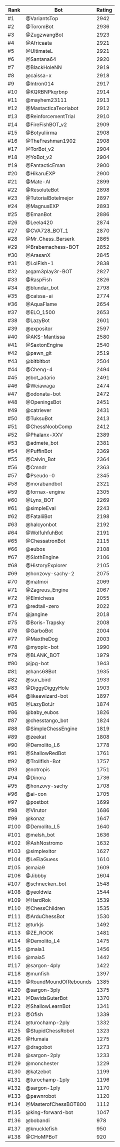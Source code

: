 Rank|Bot|Rating
---|---|---
#1|@VariantsTop|2942
#2|@ToromBot|2936
#3|@ZugzwangBot|2923
#4|@Africaata|2921
#5|@UltimateL|2921
#6|@Santana64|2920
#7|@BlackHoleNN|2919
#8|@caissa-x|2918
#9|@Intron014|2917
#10|@KQRBNPkqrbnp|2914
#11|@mayhem23111|2913
#12|@MastacticaTeoriabot|2912
#13|@ReinforcementTrial|2910
#14|@FireFishBOT_v2|2909
#15|@Botyuliirma|2908
#16|@TheFreshman1902|2908
#17|@TorBot_v2|2904
#18|@YoBot_v2|2904
#19|@FantacticEman|2900
#20|@HikaruEXP|2900
#21|@Mate-AI|2899
#22|@ResoluteBot|2898
#23|@TutorialBotelmejor|2897
#24|@MagnusEXP|2893
#25|@EmanBot|2886
#26|@Leela420|2874
#27|@CVA728_BOT_1|2870
#28|@Mr_Chess_Berserk|2865
#29|@Brabemachess-BOT|2852
#30|@ArasanX|2845
#31|@LolFish-1|2838
#32|@gam3play3r-BOT|2827
#33|@RaspFish|2826
#34|@blundar_bot|2798
#35|@caissa-ai|2774
#36|@AquaFlame|2654
#37|@ELO_1500|2653
#38|@LazyBot|2601
#39|@expositor|2597
#40|@AKS-Mantissa|2580
#41|@SaxtonEngine|2540
#42|@pawn_git|2519
#43|@bitbitbot|2504
#44|@Cheng-4|2494
#45|@bot_adario|2491
#46|@Weiawaga|2474
#47|@odonata-bot|2472
#48|@OpeningsBot|2451
#49|@catriever|2431
#50|@TuksuBot|2413
#51|@ChessNoobComp|2412
#52|@Phalanx-XXV|2389
#53|@admete_bot|2381
#54|@PuffinBot|2369
#55|@Calvin_Bot|2364
#56|@Cmndr|2363
#57|@Pseudo-0|2345
#58|@morabandbot|2321
#59|@fornax-engine|2305
#60|@Lynx_BOT|2269
#61|@simpleEval|2243
#62|@FataliiBot|2198
#63|@halcyonbot|2192
#64|@WolfuhfuhBot|2191
#65|@ChessatronBot|2115
#66|@eubos|2108
#67|@SlothEngine|2106
#68|@HistoryExplorer|2105
#69|@honzovy-sachy-2|2075
#70|@matmoi|2069
#71|@Zagreus_Engine|2067
#72|@Elmichess|2055
#73|@redtail-zero|2022
#74|@jangine|2018
#75|@Boris-Trapsky|2008
#76|@GarboBot|2004
#77|@MaxtheDog|2003
#78|@myopic-bot|1990
#79|@BLANK_BOT|1979
#80|@jpg-bot|1943
#81|@hans68Bot|1935
#82|@sun_bird|1933
#83|@DiggyDiggyHole|1903
#84|@likeawizard-bot|1897
#85|@LazyBotJr|1874
#86|@baby_eubos|1826
#87|@chesstango_bot|1824
#88|@SimpleChessEngine|1819
#89|@zeekat|1808
#90|@Demolito_L6|1778
#91|@ShallowRedBot|1761
#92|@Trollfish-Bot|1757
#93|@notropis|1751
#94|@Dinora|1736
#95|@honzovy-sachy|1708
#96|@ai-con|1705
#97|@postbot|1699
#98|@Virutor|1686
#99|@konaz|1647
#100|@Demolito_L5|1640
#101|@melsh_bot|1636
#102|@AshNostromo|1632
#103|@simplexitor|1627
#104|@LeElaGuess|1610
#105|@maia9|1609
#106|@Jibbby|1604
#107|@schnecken_bot|1548
#108|@yeoldwiz|1544
#109|@HardRok|1539
#110|@ChessChildren|1535
#111|@ArduChessBot|1530
#112|@turkjs|1492
#113|@ZE_ROOK|1481
#114|@Demolito_L4|1475
#115|@maia1|1456
#116|@maia5|1442
#117|@sargon-4ply|1422
#118|@munfish|1397
#119|@RoundMoundOfRebounds|1385
#120|@sargon-3ply|1375
#121|@DavidsGuterBot|1370
#122|@ShallowLearnBot|1341
#123|@Ofish|1339
#124|@turochamp-2ply|1332
#125|@StupidChessRobot|1323
#126|@Humaia|1275
#127|@dragobot|1273
#128|@sargon-2ply|1233
#129|@monchester|1229
#130|@katzebot|1199
#131|@turochamp-1ply|1196
#132|@sargon-1ply|1170
#133|@pawnrobot|1120
#134|@MasterofChessBOT800|1112
#135|@king-forward-bot|1047
#136|@bobandi|978
#137|@knucklefish|950
#138|@CHoMPBoT|920
